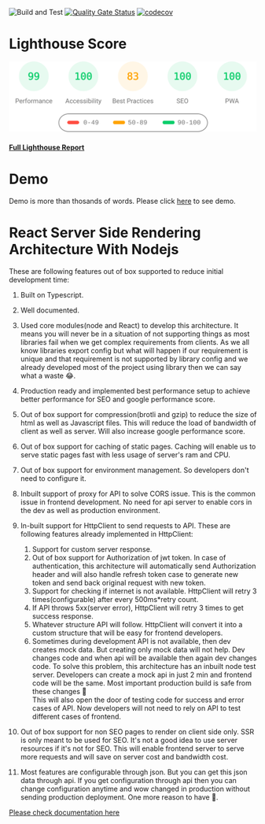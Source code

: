 ![Build and Test](https://github.com/codebysandip/react-ssr/actions/workflows/run-test.yml/badge.svg)
[![Quality Gate Status](https://sonarcloud.io/api/project_badges/measure?project=sandip12081992_react-ssr&metric=alert_status)](https://sonarcloud.io/summary/new_code?id=sandip12081992_react-ssr)
[![codecov](https://codecov.io/github/codebysandip/react-ssr/branch/main/graph/badge.svg?token=77XQDFXBUL)](https://codecov.io/github/codebysandip/react-ssr)

# Lighthouse Score

![lighthouse score](./lighthouse/pagespeed.svg)

#### [Full Lighthouse Report](https://googlechrome.github.io/lighthouse/viewer/?gist=431d33b9aa603674249d0561301c93c9)

# Demo

Demo is more than thosands of words. Please click [here](https://codebysandip-react-ssr.herokuapp.com/) to see demo.

# React Server Side Rendering Architecture With Nodejs

These are following features out of box supported to reduce initial development time:

1.  Built on Typescript.
2.  Well documented.
3.  Used core modules(node and React) to develop this architecture. It means you will never be in a situation of not supporting things as most libraries fail when we get complex requirements from clients. As we all know libraries export config but what will happen if our requirement is unique and that requirement is not supported by library config and we already developed most of the project using library then we can say what a waste 😂.
4.  Production ready and implemented best performance setup to achieve better performance for SEO and google performance score.
5.  Out of box support for compression(brotli and gzip) to reduce the size of html as well as Javascript files. This will reduce the load of bandwidth of client as well as server. Will also increase google performance score.
6.  Out of box support for caching of static pages. Caching will enable us to serve static pages fast with less usage of server's ram and CPU.
7.  Out of box support for environment management. So developers don't need to configure it.
8.  Inbuilt support of proxy for API to solve CORS issue. This is the common issue in frontend development. No need for api server to enable cors in the dev as well as production environment.
9.  In-built support for HttpClient to send requests to API. These are following features already implemented in HttpClient:

    1. Support for custom server response.
    2. Out of box support for Authorization of jwt token. In case of authentication, this architecture will automatically send Authorization header and will also handle refresh token case to generate new token and send back original request with new token.
    3. Support for checking if internet is not available. HttpClient will retry 3 times(configurable) after every 500ms\*retry count.
    4. If API throws 5xx(server error), HttpClient will retry 3 times to get success response.
    5. Whatever structure API will follow. HttpClient will convert it into a custom structure that will be easy for frontend developers.
    6. Sometimes during development API is not available, then dev creates mock data. But creating only mock data will not help. Dev changes code and when api will be available then again dev changes code. To solve this problem, this architecture has an inbuilt node test server. Developers can create a mock api in just 2 min and frontend code will be the same. Most important production build is safe from these changes 🍻  
       This will also open the door of testing code for success and error cases of API. Now developers will not need to rely on API to test different cases of frontend.

10. Out of box support for non SEO pages to render on client side only. SSR is only meant to be used for SEO. It's not a good idea to use server resources if it's not for SEO. This will enable frontend server to serve more requests and will save on server cost and bandwidth cost.
11. Most features are configurable through json. But you can get this json data through api. If you get configuration through api then you can change configuration anytime and wow changed in production without sending production deployment. One more reason to have 🍻.

[Please check documentation here](https://sandip12081992.github.io/react-ssr/)
